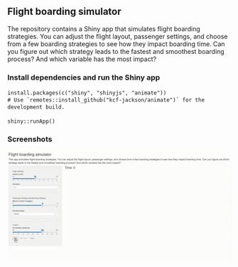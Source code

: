 ## Flight boarding simulator

The repository contains a Shiny app that simulates flight boarding strategies. You can adjust the flight layout, passenger settings, and choose from a few boarding strategies to see how they impact boarding time. Can you figure out which strategy leads to the fastest and smoothest boarding process? And which variable has the most impact?


### Install dependencies and run the Shiny app

```{r}
install.packages(c("shiny", "shinyjs", "animate"))
# Use `remotes::install_github("kcf-jackson/animate")` for the development build.

shiny::runApp()
```


### Screenshots

![](demo.gif)
